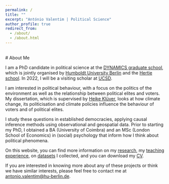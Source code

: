 ```yaml
---
permalink: /
title: ""
excerpt: "António Valentim | Political Science"
author_profile: true
redirect_from: 
  - /about/
  - /about.html
---
```

<br>
# About Me  
  
I am a PhD candidate in political science at the [DYNAMICS graduate school](https://www.sowi.hu-berlin.de/en/dynamics/about), which is jointly organised by [Humboldt University Berlin](https://www.hu-berlin.de/en) and the [Hertie school](https://www.hertie-school.org/en/). In 2022, I will be a visiting scholar at [UCSD](https://ucsd.edu/).

I am interested in political behaviour, with a focus on the politics of the environment as well as the relationship between political elites and voters. My dissertation, which is supervised by [Heike Klüver](http://www.heike-kluever.com/), looks at how climate change, its politicisation and climate policies influence the behaviour of voters and of political elites.

<!-- how both voters and political elites react to climate change and the politicisation of the environment, as well as the consequences of environmental policy. --> 

I study these questions in established democracies, applying causal inference methods using observational and geospatial data. Prior to starting my PhD, I obtained a BA (University of Coimbra) and an MSc (London School of Economics) in (social) psychology that inform how I think about political phenomena.


On this website, you can find more information on my [research](http://antoniovalentim.github.io/research/), my [teaching experience](http://antoniovalentim.github.io/teaching/), on [datasets](http://antoniovalentim.github.io/data/) I collected, and you can download my [CV](/files/AValentim_CV_website.pdf).

If you are interested in knowing more about any of these projects or think we have similar interests, please feel free to contact me at [antonio.valentim@hu-berlin.de](mailto:antonio.valentim@hu-berlin.de).

